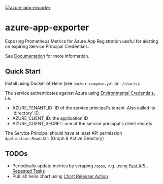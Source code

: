 [![azure-app-exporter](https://github.com/mkoertgen/azure-app-exporter/actions/workflows/azure-app-exporter.yml/badge.svg)](https://github.com/mkoertgen/azure-app-exporter/actions/workflows/azure-app-exporter.yml)

# azure-app-exporter

Exposing Prometheus Metrics for Azure App Registration useful for alerting on expiring Service Principal Credentials.

See [Documentation](_docs/index.md) for more information.

## Quick Start

Install using Docker of Helm (see `docker-compose.yml` or `./charts`).

The service authenticates against Azure using [Environmental Credentials](https://docs.microsoft.com/en-us/python/api/azure-identity/azure.identity.environmentcredential?view=azure-python), i.e.

- AZURE_TENANT_ID: ID of the service principal's tenant. Also called its 'directory' ID.
- AZURE_CLIENT_ID: the application ID
- AZURE_CLIENT_SECRET: one of the service principal's client secrets

The Service Principal should have at least API permission `Application.Read.All` (Graph & Active Directory)

## TODOs

- Periodically update metrics by scraping `/apps`, e.g. using [Fast API - Repeated Tasks](https://fastapi-utils.davidmontague.xyz/user-guide/repeated-tasks/)
- Publish helm chart using [Chart Releaser Action](https://helm.sh/docs/howto/chart_releaser_action/)

